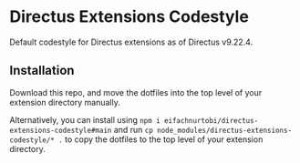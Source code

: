 # Directus Extensions Codestyle

Default codestyle for Directus extensions as of Directus v9.22.4.

## Installation

Download this repo, and move the dotfiles into the top level of your extension directory manually.

Alternatively, you can install using `npm i eifachnurtobi/directus-extensions-codestyle#main`
and run `cp node_modules/directus-extensions-codestyle/* .` to copy the dotfiles to the top level of your extension directory.
